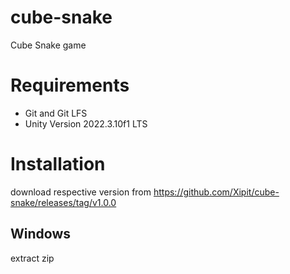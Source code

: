 # cube-snake
Cube Snake game

# Requirements
- Git and Git LFS
- Unity Version 2022.3.10f1 LTS

# Installation
download respective version from https://github.com/Xipit/cube-snake/releases/tag/v1.0.0

## Windows
extract zip
